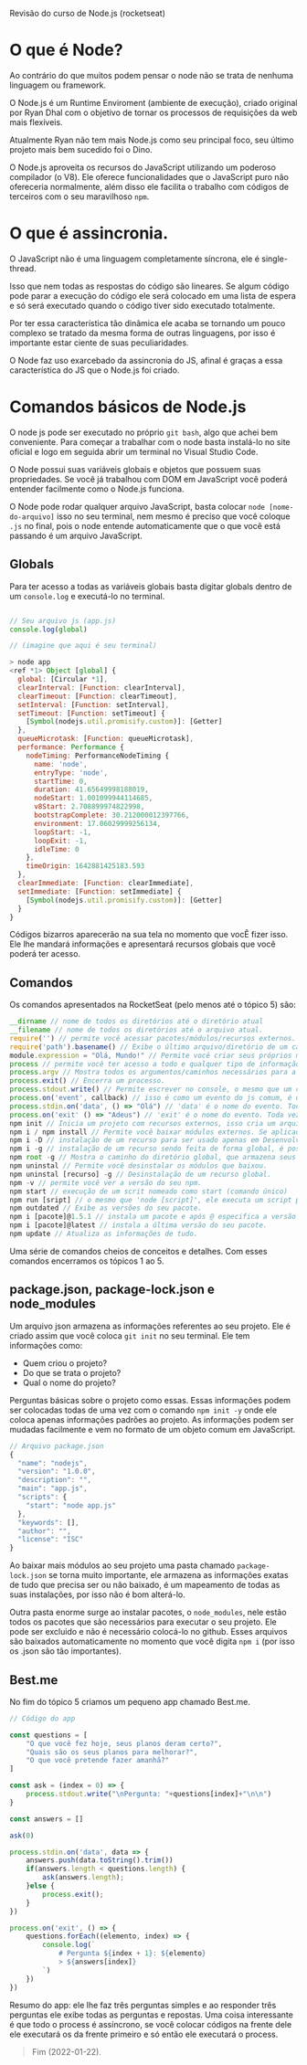 Revisão do curso de Node.js (rocketseat)

# O que é Node?

Ao contrário do que muitos podem pensar o node não se trata de nenhuma linguagem ou framework.

O Node.js é um Runtime Enviroment (ambiente de execução), criado original por Ryan Dhal com o objetivo de tornar os processos de requisições da web mais flexíveis.

Atualmente Ryan não tem mais Node.js como seu principal foco, seu último projeto mais bem sucedido foi o Dino.

O Node.js aproveita os recursos do JavaScript utilizando um poderoso compilador (o V8). Ele oferece funcionalidades que o JavaScript puro não ofereceria normalmente, além disso ele facilita o trabalho com códigos de terceiros com o seu maravilhoso `npm`.

# O que é assincronia.

O JavaScript não é uma linguagem completamente síncrona, ele é single-thread. 

Isso que nem todas as respostas do código são lineares. Se algum código pode parar a execução do código ele será colocado em uma lista de espera e só será executado quando o código tiver sido executado totalmente.

Por ter essa característica tão dinâmica ele acaba se tornando um pouco complexo se tratado da mesma forma de outras linguagens, por isso é importante estar ciente de suas peculiaridades.

O Node faz uso exarcebado da assincronia do JS, afinal é graças a essa característica do JS que o Node.js foi criado.

# Comandos básicos de Node.js

O node js pode ser executado no próprio `git bash`, algo que achei bem conveniente. Para começar a trabalhar com o node basta instalá-lo no site oficial e logo em seguida abrir um terminal no Visual Studio Code.

O Node possui suas variáveis globais e objetos que possuem suas propriedades. Se você já trabalhou com DOM em JavaScript você poderá entender facilmente como o Node.js funciona. 

O Node pode rodar qualquer arquivo JavaScript, basta colocar `node [nome-do-arquivo]` isso no seu terminal, nem mesmo é preciso que você coloque `.js` no final, pois o node entende automaticamente que o que você está passando é um arquivo JavaScript.

## Globals

Para ter acesso a todas as variáveis globais basta digitar globals dentro de um `console.log` e executá-lo no terminal.

```js

// Seu arquivo js (app.js)
console.log(global)

```

```js
// (imagine que aqui é seu terminal)

> node app
<ref *1> Object [global] {
  global: [Circular *1],
  clearInterval: [Function: clearInterval],
  clearTimeout: [Function: clearTimeout],
  setInterval: [Function: setInterval],
  setTimeout: [Function: setTimeout] {
    [Symbol(nodejs.util.promisify.custom)]: [Getter]
  },
  queueMicrotask: [Function: queueMicrotask],
  performance: Performance {
    nodeTiming: PerformanceNodeTiming {
      name: 'node',
      entryType: 'node',
      startTime: 0,
      duration: 41.65649998188019,
      nodeStart: 1.001099944114685,
      v8Start: 2.708899974822998,
      bootstrapComplete: 30.212000012397766,
      environment: 17.06029999256134,
      loopStart: -1,
      loopExit: -1,
      idleTime: 0
    },
    timeOrigin: 1642881425183.593
  },
  clearImmediate: [Function: clearImmediate],
  setImmediate: [Function: setImmediate] {
    [Symbol(nodejs.util.promisify.custom)]: [Getter]
  }
}
```

Códigos bizarros aparecerão na sua tela no momento que vocÊ fizer isso. Ele lhe mandará informações e apresentará recursos globais que você poderá ter acesso.

## Comandos

Os comandos apresentados na RocketSeat (pelo menos até o tópico 5) são: 

```js
__dirname // nome de todos os diretórios até o diretório atual
__filename // nome de todos os diretórios até o arquivo atual.
require('') // permite você acessar pacotes/módulos/recursos externos.
require('path').basename() // Exibe o último arquivo/diretório de um caminho.
module.expression = "Olá, Mundo!" // Permite você criar seus próprios módulos.
process // permite você ter acesso a todo e qualquer tipo de informação relacionado ao processo que está sendo executado.
process.argv // Mostra todos os argumentos/caminhos necessários para a ocorrência do processo.
process.exit() // Encerra um processo.
process.stdout.write() // Permite escrever no console, o mesmo que um console.log só que menos formatado, é necessário adiciona \n ao final de cada texto (ou o texto sumirá).
process.on('event', callback) // isso é como um evento do js comum, é um addEventListener.
process.stdin.on('data', () => "Olá") // 'data' é o nome do evento. Toda vez que um texto for recebido ele reagirá mandando um "Olá".
process.on('exit' () => "Adeus") // 'exit' é o nome do evento. Toda vez que um processo for encerrado ele reagirá mandando um "Adeus"
npm init // Inicia um projeto com recursos externos, isso cria um arquivo .json (um arquivo que armazena dados da aplicação).
npm i / npm install // Permite você baixar módulos externos. Se aplicado sozinho ele instala todos os recursos necessários pro funcionamento do projeto.
npm i -D // instalação de um recurso para ser usado apenas em Desenvolvimento, não necessário para o funcionamento normal do projeto.
npm i -g // instalação de um recurso sendo feita de forma global, é possível usar o recurso em qualquer projeto.
npm root -g // Mostra o caminho do diretório global, que armazena seus recursos globais.
npm uninstal // Permite você desinstalar os módulos que baixou.
npm uninstal [recurso] -g // Desinstalação de um recurso global.
npm -v // permite você ver a versão do seu npm. 
npm start // execução de um scrit nomeado como start (comando único)
npm run [sript] // o mesmo que 'node [script]', ele executa um script passado no arquivo .json.
npm outdated // Exibe as versões do seu pacote.
npm i [pacote]@1.5.1 // instala um pacote e após @ especifica a versão daquele pacote.
npm i [pacote]@latest // instala a última versão do seu pacote.
npm update // Atualiza as informações de tudo.

```

Uma série de comandos cheios de conceitos e detalhes. Com esses comandos encerramos os tópicos 1 ao 5.

## package.json, package-lock.json e node_modules

Um arquivo json armazena as informações referentes ao seu projeto. Ele é criado assim que você coloca `git init` no seu terminal. Ele tem informações como:

- Quem criou o projeto?
- Do que se trata o projeto?
- Qual o nome do projeto?

Perguntas básicas sobre o projeto como essas. Essas informações podem ser colocadas todas de uma vez com o comando `npm init -y` onde ele coloca apenas informações padrões ao projeto. As informações podem ser mudadas facilmente e vem no formato de um objeto comum em JavaScript.

```js
// Arquivo package.json
{
  "name": "nodejs",
  "version": "1.0.0",
  "description": "",
  "main": "app.js",
  "scripts": {
    "start": "node app.js"
  },
  "keywords": [],
  "author": "",
  "license": "ISC"
}
```

Ao baixar mais módulos ao seu projeto uma pasta chamado `package-lock.json` se torna muito importante, ele armazena as informações exatas de tudo que precisa ser ou não baixado, é um mapeamento de todas as suas instalações, por isso não é bom alterá-lo.

Outra pasta enorme surge ao instalar pacotes, o `node_modules`, nele estão todos os pacotes que são necessários para executar o seu projeto. Ele pode ser excluido e não é necessário colocá-lo no github. Esses arquivos são baixados automaticamente no momento que você digita `npm i` (por isso os .json são tão importantes).

## Best.me

No fim do tópico 5 criamos um pequeno app chamado Best.me.

```js
// Código do app

const questions = [
    "O que você fez hoje, seus planos deram certo?",
    "Quais são os seus planos para melhorar?",
    "O que você pretende fazer amanhã?"
]

const ask = (index = 0) => {
    process.stdout.write("\nPergunta: "+questions[index]+"\n\n")
}

const answers = []

ask(0)

process.stdin.on('data', data => {
    answers.push(data.toString().trim())
    if(answers.length < questions.length) {
        ask(answers.length);
    }else {
        process.exit();
    }
})

process.on('exit', () => {
    questions.forEach((elemento, index) => {
        console.log(`
            # Pergunta ${index + 1}: ${elemento}
            > ${answers[index]}
        `)
    })
})


```

Resumo do app: ele lhe faz três perguntas simples e ao responder três perguntas ele exibe todas as perguntas e repostas. Uma coisa interessante é que todo o process é assíncrono, se você colocar códigos na frente dele ele executará os da frente primeiro e só então ele executará o process.

> Fim (2022-01-22).